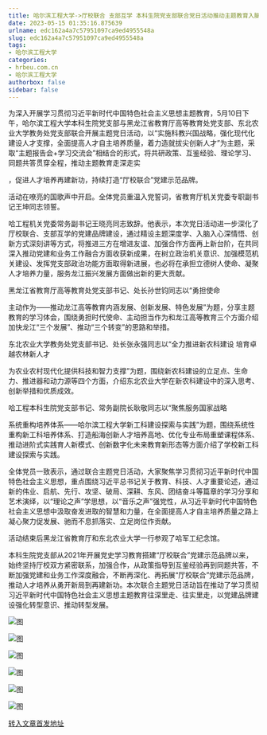 ```yaml
---
title: 哈尔滨工程大学->厅校联合 支部互学 本科生院党支部联合党日活动推动主题教育入脑入心 | hrbeu.com.cn
date: 2023-05-15 01:35:16.875639
urlname: edc162a4a7c57951097ca9ed4955548a
slug: edc162a4a7c57951097ca9ed4955548a
tags: 
- 哈尔滨工程大学
categories:
- hrbeu.com.cn
- 哈尔滨工程大学
authorbox: false
sidebar: false
---
```

为深入开展学习贯彻习近平新时代中国特色社会主义思想主题教育，5月10日下午，哈尔滨工程大学本科生院党支部与黑龙江省教育厅高等教育处党支部、东北农业大学教务处党支部联合开展主题党日活动，以“实施科教兴国战略，强化现代化建设人才支撑，全面提高人才自主培养质量，着力造就拔尖创新人才”为主题，采取“主题报告会+学习交流会”相结合的形式，将共研政策、互鉴经验、理论学习、同题共答贯穿全程，推动主题教育走深走实
<!--more-->
，促进人才培养再建新功，持续打造“厅校联合”党建示范品牌。

活动在嘹亮的国歌声中开启。全体党员重温入党誓词，省教育厅机关党委专职副书记王坤同志领誓。

哈工程机关党委常务副书记王晓亮同志致辞。他表示，本次党日活动进一步深化了厅校联合、支部互学的党建品牌建设，通过精设主题深度学、入脑入心深情悟、创新方式深刻讲等方式，将推进三方在增进友谊、加强合作方面再上新台阶，在共同深入推动党建和业务工作融合方面收获新成果，在树立政治机关意识、加强模范机关建设、发挥党支部政治功能方面取得新进展，也必将在承担立德树人使命、凝聚人才培养力量，服务龙江振兴发展方面做出新的更大贡献。

黑龙江省教育厅高等教育处党支部书记、处长孙世钧同志以“勇担使命

主动作为——推动龙江高等教育内涵发展、创新发展、特色发展”为题，分享主题教育的学习体会，围绕勇担时代使命、主动担当作为和龙江高等教育三个方面介绍加快龙江“三个发展”、推动“三个转变”的思路和举措。

东北农业大学教务处党支部书记、处长张永强同志以“全力推进新农科建设 培育卓越农林新人才

为农业农村现代化提供科技和智力支撑”为题，围绕新农科建设的立足点、生命力、推进器和动力源等四个方面，介绍东北农业大学在新农科建设中的深入思考、创新举措和优质成效。

哈工程本科生院党支部书记、常务副院长耿敬同志以“聚焦服务国家战略

系统重构培养体系——哈尔滨工程大学新工科建设探索与实践”为题，围绕系统性重构新工科培养体系、打造船海创新人才培养高地、优化专业布局重塑课程体系、推动进阶式实践育人新模式、创新数字化未来教育新形态等方面介绍了学校新工科建设探索与实践。

全体党员一致表示，通过联合主题党日活动，大家聚焦学习贯彻习近平新时代中国特色社会主义思想，重点围绕习近平总书记关于教育、科技、人才重要论述，通过新的伟业、启航、先行、攻坚、破局、深耕、东风、团结奋斗等篇章的学习分享和艺术演绎，以“理论之声”学思想，以“音乐之声”强党性，从习近平新时代中国特色社会主义思想中汲取奋发进取的智慧和力量，在全面提高人才自主培养质量之路上凝心聚力促发展、驰而不息抓落实、立足岗位作贡献。

活动结束后黑龙江省教育厅和东北农业大学一行参观了哈军工纪念馆。

本科生院党支部从2021年开展党史学习教育搭建“厅校联合”党建示范品牌以来，始终坚持厅校双方紧密联系，加强合作，从政策指导到互鉴经验再到同题共答，不断加强党建和业务工作深度融合，不断再深化、再拓展“厅校联合”党建示范品牌，推动人才培养从勇开新局到再建新功。本次联合主题党日活动旨在推动了学习贯彻习近平新时代中国特色社会主义思想主题教育往深里走、往实里走，以党建品牌建设强化转型意识、推动转型发展。

![图](http://gongxue.cn/__local/F/D8/86/332A849A59A9A7A287016EB6DE0_F012727B_648BF.jpg)

![图](http://gongxue.cn/__local/D/F3/F6/CA399939B3C45BD368AF6D39E47_F415C3BE_18A31.jpg)

![图](http://gongxue.cn/__local/0/40/13/006E99631DF94957BCAC19BECD5_8414210F_16917.jpg)

![图](http://gongxue.cn/__local/3/F0/7A/DC0ADCD1BCFB6AD27091F50EB8A_FEEC4325_1963F.jpg)

![图](http://gongxue.cn/__local/1/11/48/7158DF376AFA18984D0CF94C074_96B68D9B_16B8C.jpg)

![图](http://gongxue.cn/__local/5/ED/BA/E438313283B5527145C68B612AD_7B9ECC25_1873C.jpg)

[转入文章首发地址](http://gongxue.cn/info/1141/75783.htm)